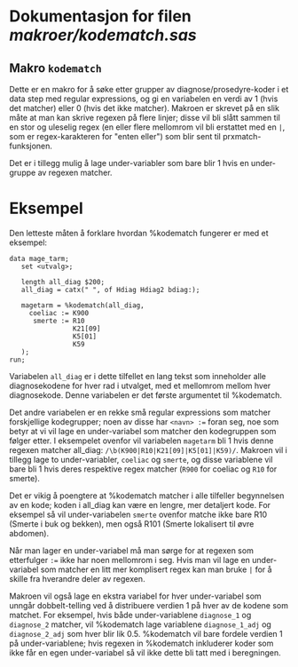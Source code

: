 
# Dokumentasjon for filen *makroer/kodematch.sas*


## Makro `kodematch`

Dette er en makro for å søke etter grupper av diagnose/prosedyre-koder i et data step med regular expressions,
og gi en variabelen en verdi av 1 (hvis det matcher) eller 0 (hvis det ikke matcher). Makroen er skrevet på en
slik måte at man kan skrive regexen på flere linjer; disse vil bli slått sammen til en stor og uleselig regex
(en eller flere mellomrom vil bli erstattet med en `|`, som er regex-karakteren for "enten eller") som blir sent
til prxmatch-funksjonen.

Det er i tillegg mulig å lage under-variabler som bare blir 1 hvis en under-gruppe av regexen matcher.

# Eksempel

Den letteste måten å forklare hvordan %kodematch fungerer er med et eksempel:

```
data mage_tarm;
   set <utvalg>;

   length all_diag $200;
   all_diag = catx(" ", of Hdiag Hdiag2 bdiag:);

   magetarm = %kodematch(all_diag,
     coeliac := K900
      smerte := R10
                K21[09]
                K5[01]
                K59
   );
run;
```

Variabelen `all_diag` er i dette tilfellet en lang tekst som inneholder alle diagnosekodene for hver rad i utvalget, med et mellomrom
mellom hver diagnosekode. Denne variabelen er det første argumentet til %kodematch.

Det andre variabelen er en rekke små regular expressions som matcher forskjellige kodegrupper; noen av disse har `<navn> :=` foran seg,
noe som betyr at vi vil lage en under-variabel som matcher den kodegruppen som følger etter. I eksempelet ovenfor vil variabelen `magetarm`
bli 1 hvis denne regexen matcher all_diag: `/\b(K900|R10|K21[09]|K5[01]|K59)/`. Makroen vil i tillegg lage to under-variabler, `coeliac` og
`smerte`, og disse variablene vil bare bli 1 hvis deres respektive regex matcher (`R900` for coeliac og `R10` for smerte).

Det er vikig å poengtere at %kodematch matcher i alle tilfeller begynnelsen av en kode; koden i all_diag kan være en lengre, mer detaljert
kode. For eksempel så vil under-variabelen `smerte` ovenfor matche ikke bare R10 (Smerte i buk og bekken), men også R101 (Smerte lokalisert til øvre abdomen).

Når man lager en under-variabel må man sørge for at regexen som etterfulger `:=` ikke har noen mellomrom i seg. Hvis man vil lage en
under-variabel som matcher en litt mer komplisert regex kan man bruke `|` for å skille fra hverandre deler av regexen.

Makroen vil også lage en ekstra variabel for hver under-variabel som unngår dobbelt-telling ved å distribuere verdien 1
på hver av de kodene som matchet. For eksempel, hvis både under-variablene `diagnose_1` og `diagnose_2` matcher, vil %kodematch
lage variablene `diagnose_1_adj` og `diagnose_2_adj` som hver blir lik 0.5. %kodematch vil bare fordele verdien 1 på under-variablene;
hvis regexen in %kodematch inkluderer koder som ikke får en egen under-variabel så vil ikke dette bli tatt med i beregningen.
